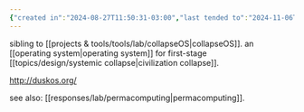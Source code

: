```yaml
---
{"created in":"2024-08-27T11:50:31-03:00","last tended to":"2024-11-06T18:52:19-03:00","tags":["OS","permacomputing","lab","OSdesign","low-tech","tier1","tool","🌱","open-source"],"relevancescore":95,"dg-publish":true,"notestage":["🌱"],"created":"2024-08-27T11:50:31.319-03:00","updated":"2024-11-22T16:09:54.168-03:00","permalink":"/projects-and-tools/tools/lab/dusk-os/","dgPassFrontmatter":true}
---
```


sibling to [[projects & tools/tools/lab/collapseOS\|collapseOS]]. an [[operating system\|operating system]] for first-stage [[topics/design/systemic collapse\|civilization collapse]].

http://duskos.org/

see also: [[responses/lab/permacomputing\|permacomputing]].